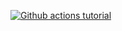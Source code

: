 [![Github actions tutorial](https://github.com/njoku8195/jenkins-tutorial/actions/workflows/deploy.yaml/badge.svg)](https://github.com/njoku8195/jenkins-tutorial/actions/workflows/deploy.yaml)
